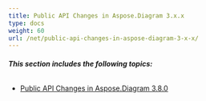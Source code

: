 ```yaml
---
title: Public API Changes in Aspose.Diagram 3.x.x
type: docs
weight: 60
url: /net/public-api-changes-in-aspose-diagram-3-x-x/
---
```


###### **This section includes the following topics:**
- [Public API Changes in Aspose.Diagram 3.8.0](/diagram/net/public-api-changes-in-aspose-diagram-3-8-0-html/)
